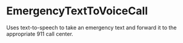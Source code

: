 EmergencyTextToVoiceCall
========================

Uses text-to-speech to take an emergency text and forward it to the appropriate 911 call center.
